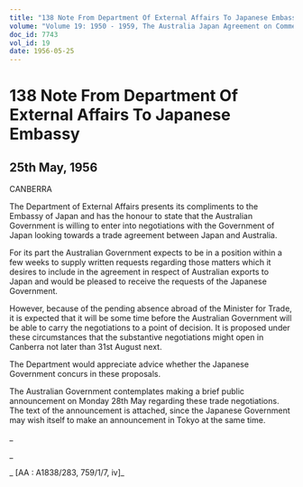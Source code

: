 ```yaml
---
title: "138 Note From Department Of External Affairs To Japanese Embassy"
volume: "Volume 19: 1950 - 1959, The Australia Japan Agreement on Commerce"
doc_id: 7743
vol_id: 19
date: 1956-05-25
---
```


# 138 Note From Department Of External Affairs To Japanese Embassy

## 25th May, 1956

CANBERRA

The Department of External Affairs presents its compliments to the Embassy of Japan and has the honour to state that the Australian Government is willing to enter into negotiations with the Government of Japan looking towards a trade agreement between Japan and Australia.

For its part the Australian Government expects to be in a position within a few weeks to supply written requests regarding those matters which it desires to include in the agreement in respect of Australian exports to Japan and would be pleased to receive the requests of the Japanese Government.

However, because of the pending absence abroad of the Minister for Trade, it is expected that it will be some time before the Australian Government will be able to carry the negotiations to a point of decision. It is proposed under these circumstances that the substantive negotiations might open in Canberra not later than 31st August next.

The Department would appreciate advice whether the Japanese Government concurs in these proposals.

The Australian Government contemplates making a brief public announcement on Monday 28th May regarding these trade negotiations. The text of the announcement is attached, since the Japanese Government may wish itself to make an announcement in Tokyo at the same time.

_

_

_ [AA : A1838/283, 759/1/7, iv]_
